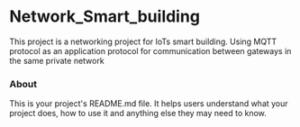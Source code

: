 Network_Smart_building
======================

This project is a networking project for IoTs smart building. Using MQTT protocol as an application protocol for communication between gateways in the same private network

### About

This is your project's README.md file. It helps users understand what your
project does, how to use it and anything else they may need to know.